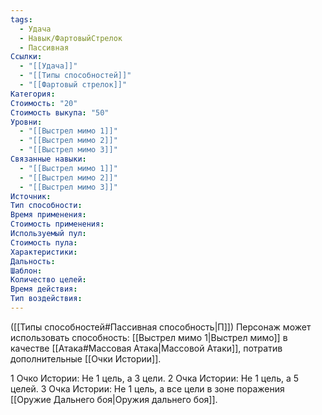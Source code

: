 ```yaml
---
tags:
  - Удача
  - Навык/ФартовыйСтрелок
  - Пассивная
Ссылки:
  - "[[Удача]]"
  - "[[Типы способностей]]"
  - "[[Фартовый стрелок]]"
Категория: 
Стоимость: "20"
Стоимость выкупа: "50"
Уровни:
  - "[[Выстрел мимо 1]]"
  - "[[Выстрел мимо 2]]"
  - "[[Выстрел мимо 3]]"
Связанные навыки:
  - "[[Выстрел мимо 1]]"
  - "[[Выстрел мимо 2]]"
  - "[[Выстрел мимо 3]]"
Источник:
Тип способности:
Время применения:
Стоимость применения:
Используемый пул:
Стоимость пула:
Характеристики:
Дальность:
Шаблон:
Количество целей:
Время действия:
Тип воздействия:
---
```

([[Типы способностей#Пассивная способность|П]]) Персонаж может использовать способность: [[Выстрел мимо 1|Выстрел мимо]] в качестве [[Атака#Массовая Атака|Массовой Атаки]], потратив дополнительные [[Очки Истории]]. 

1 Очко Истории: Не 1 цель, а 3 цели.
2 Очка Истории: Не 1 цель, а 5 целей.
3 Очка Истории: Не 1 цель, а все цели в зоне поражения [[Оружие Дальнего боя|Оружия дальнего боя]]. 